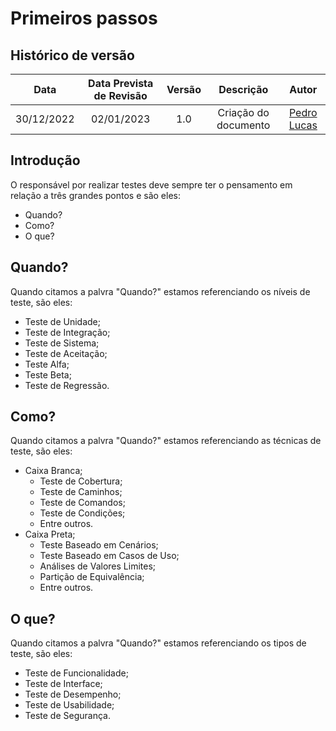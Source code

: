 # Primeiros passos

## Histórico de versão

|Data|Data Prevista de Revisão|Versão|Descrição|Autor|
| :----------: |:-----------:| :------: | :-----------: | :---------: |
|30/12/2022|02/01/2023|1.0|Criação do documento| [Pedro Lucas](https://github.com/PedroLSF) |

## Introdução
O responsável por realizar testes deve sempre ter o pensamento em relação a três grandes pontos e são eles:
* Quando?
* Como?
* O que?

## Quando?
Quando citamos a palvra "Quando?" estamos referenciando os níveis de teste, são eles:
* Teste de Unidade;
* Teste de Integração;
* Teste de Sistema;
* Teste de Aceitação;
* Teste Alfa;
* Teste Beta;
* Teste de Regressão.

## Como?
Quando citamos a palvra "Quando?" estamos referenciando as técnicas de teste, são eles:

* Caixa Branca;
    * Teste de Cobertura;
    * Teste de Caminhos;
    * Teste de Comandos;
    * Teste de Condições;
    * Entre outros.
* Caixa Preta;
    * Teste Baseado em Cenários;
    * Teste Baseado em Casos de Uso;
    * Análises de Valores Limites;
    * Partição de Equivalência;
    * Entre outros.

## O que?
Quando citamos a palvra "Quando?" estamos referenciando os tipos de teste, são eles:

* Teste de Funcionalidade;
* Teste de Interface;
* Teste de Desempenho;
* Teste de Usabilidade;
* Teste de Segurança.
